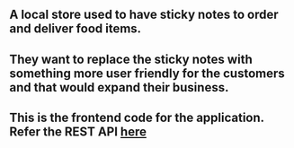 ## A local store used to have sticky notes to order and deliver food items. 

## They want to replace the sticky notes with something more user friendly for the customers and that would expand their business.

## This is the frontend code for the application. Refer the REST API <a href='https://github.com/Madhurya-1997/food-order-notes-api'>here</a>
